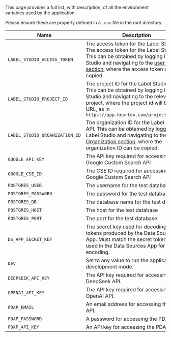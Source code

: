 This page provides a full list, with description, of all the environment variables used by the application.

Please ensure these are properly defined in a `.env` file in the root directory.

| Name                 | Description                                                                                                                                                                                                                                                       | Example                        |
|----------------------|-------------------------------------------------------------------------------------------------------------------------------------------------------------------------------------------------------------------------------------------------------------------|--------------------------------|
| `LABEL_STUDIO_ACCESS_TOKEN` | The access token for the Label Studio API. The access token for the Label Studio API. This can be obtained by logging into Label Studio and navigating to the [user account section](https://app.heartex.com/user/account), where the access token can be copied. | `abc123`                       |
| `LABEL_STUDIO_PROJECT_ID` | The project ID for the Label Studio API. This can be obtained by logging into Label Studio and navigating to the relevant project, where the project id will be in the URL, as in `https://app.heartex.com/projects/58475/`                                       | `58475`                        |
| `LABEL_STUDIO_ORGANIZATION_ID` | The organization ID for the Label Studio API. This can be obtained by logging into Label Studio and navigating to the [Organization section](https://app.heartex.com/organization?page=1), where the organization ID can be copied.                               | `6758`                         |
| `GOOGLE_API_KEY`     | The API key required for accessing the Google Custom Search API                                                                                                                                                                                                   | `abc123`                       |
| `GOOGLE_CSE_ID`      | The CSE ID required for accessing the Google Custom Search API                                                                                                                                                                                                    | `abc123`                       |
|`POSTGRES_USER`       | The username for the test database                                                                                                                                                                                                                                | `test_source_collector_user`   |
|`POSTGRES_PASSWORD`   | The password for the test database                                                                                                                                                                                                                                | `HanviliciousHamiltonHilltops` |
|`POSTGRES_DB`         | The database name for the test database                                                                                                                                                                                                                           | `source_collector_test_db`     |
|`POSTGRES_HOST`       | The host for the test database                                                                                                                                                                                                                                    | `127.0.0.1`                    |
|`POSTGRES_PORT`       | The port for the test database                                                                                                                                                                                                                                    | `5432`                         |
|`DS_APP_SECRET_KEY`| The secret key used for decoding JWT tokens produced by the Data Sources App. Must match the secret token that is used in the Data Sources App for encoding.                                                                                                      | `abc123`                       |
|`DEV`| Set to any value to run the application in development mode.                                                                                                                                                                                                      | `true`                         |
|`DEEPSEEK_API_KEY`| The API key required for accessing the DeepSeek API.                                                                                                                                                                                                              | `abc123`                       |
|`OPENAI_API_KEY`| The API key required for accessing the OpenAI API.| `abc123`                       |
|`PDAP_EMAIL`| An email address for accessing the PDAP API.| `abc123@test.com`               |
|`PDAP_PASSWORD`| A password for accessing the PDAP API.| `abc123`               |
|`PDAP_API_KEY`| An API key for accessing the PDAP API.| `abc123`               |

